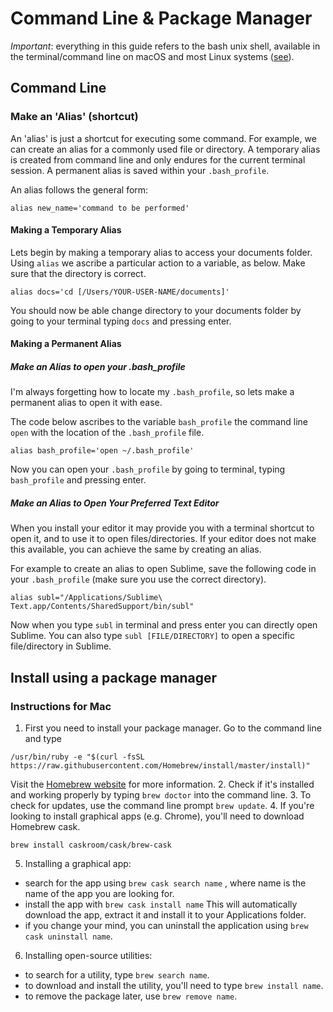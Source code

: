 # Command Line & Package Manager

*Important*: everything in this guide refers to the bash unix shell, available in the terminal/command line on macOS and most Linux systems ([see](https://en.wikipedia.org/wiki/Bash_(Unix_shell))).

## Command Line

### Make an 'Alias' (shortcut)

An 'alias' is just a shortcut for executing some command. For example, we can create an alias for a commonly used file or directory. A temporary alias is created from command line and only endures for the current terminal session. A permanent alias is saved within your ```.bash_profile```.

An alias follows the general form:
```
alias new_name='command to be performed'
```

#### Making a Temporary Alias

Lets begin by making a temporary alias to access your documents folder. Using ```alias``` we ascribe a particular action to a variable, as below. Make sure that the directory is correct.

```
alias docs='cd [/Users/YOUR-USER-NAME/documents]'
```

You should now be able change directory to your documents folder by going to your terminal typing ```docs``` and pressing enter.

#### Making a Permanent Alias

##### Make an Alias to open your .bash_profile

I'm always forgetting how to locate my ```.bash_profile```, so lets make a permanent alias to open it with ease.

The code below ascribes to the variable ```bash_profile``` the command line ```open``` with the location of the ```.bash_profile``` file.

```
alias bash_profile='open ~/.bash_profile'
```

Now you can open your ```.bash_profile``` by going to terminal, typing ```bash_profile``` and pressing enter.

##### Make an Alias to Open Your Preferred Text Editor

When you install your editor it may provide you with a terminal shortcut to open it, and to use it to open files/directories. If your editor does not make this available, you can achieve the same by creating an alias.

For example to create an alias to open Sublime, save the following code in your ```.bash_profile``` (make sure you use the correct directory).

```
alias subl="/Applications/Sublime\ Text.app/Contents/SharedSupport/bin/subl"
```

Now when you type ```subl``` in terminal and press enter you can directly open Sublime. You can also type ```subl [FILE/DIRECTORY]``` to open a specific file/directory in Sublime.

## Install using a package manager
### Instructions for Mac
1. First you need to install your package manager. Go to the command line and type
```
/usr/bin/ruby -e "$(curl -fsSL https://raw.githubusercontent.com/Homebrew/install/master/install)"
```
Visit the [Homebrew website](https://brew.sh/) for more information.
2. Check if it's installed and working properly by typing `brew doctor` into the command line.
3. To check for updates, use the command line prompt `brew update`.
4. If you're looking to install graphical apps (e.g. Chrome), you'll need to download Homebrew cask.
```
brew install caskroom/cask/brew-cask
```
5. Installing a graphical app:
  * search for the app using `brew cask search name` , where name is the name of the app you are looking for.
  * install the app with `brew cask install name` This will automatically download the app, extract it and install it to your Applications folder.
  * if you change your mind, you can uninstall the application using `brew cask uninstall name`.
6. Installing open-source utilities:
  * to search for a utility, type `brew search name`.
  * to download and install the utility, you'll need to type `brew install name`.
  * to remove the package later, use `brew remove name`.